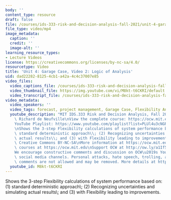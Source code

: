 ```yaml
---
body: ''
content_type: resource
draft: false
file: /courses/ids-333-risk-and-decision-analysis-fall-2021/unit-4-garage-case-video-2_360p_16_9.mp4
file_type: video/mp4
image_metadata:
  caption: ''
  credit: ''
  image-alt: ''
learning_resource_types:
- Lecture Videos
license: https://creativecommons.org/licenses/by-nc-sa/4.0/
resourcetype: Video
title: 'Unit 4: Garage Case, Video 2: Logic of Analysis'
uid: dad22282-8125-4cb1-a42a-4c4c37007e85
video_files:
  video_captions_file: /courses/ids-333-risk-and-decision-analysis-fall-2021/1JptJDJJvL4l0MdHdHG53qsu8Adn6SnXH_transcript.webvtt
  video_thumbnail_file: https://img.youtube.com/vi/M8kt-t6CKRI/default.jpg
  video_transcript_file: /courses/ids-333-risk-and-decision-analysis-fall-2021/1JptJDJJvL4l0MdHdHG53qsu8Adn6SnXH_transcript.pdf
video_metadata:
  video_speakers: ''
  video_tags: forecast, project management, Garage Case, Flexibility Analysis, Excel
  youtube_description: "MIT IDS.333 Risk and Decision Analysis, Fall 2021\nInstructor:\
    \ Richard de Neufville\nView the complete course: https://ocw.mit.edu/courses/ids-333-risk-and-decision-analysis-fall-2021/\n\
    YouTube Playlist: https://www.youtube.com/playlist?list=PLUl4u3cNGP62jwhTqp8_1kwrkDkxZhpQC\n\
    \nShows the 3-step Flexibility calculations of system performance based on: (1)\
    \ standard deterministic approach\\; (2) Recognizing uncertainties and simulating\
    \ actual results\\; and (3) with Flexibility leading to improvements. \n\nLicense:\
    \ Creative Commons BY-NC-SA\nMore information at https://ocw.mit.edu/terms\nMore\
    \ courses at https://ocw.mit.edu\nSupport OCW at http://ow.ly/a1If50zVRlQ\n\n\
    We encourage constructive comments and discussion on OCW\u2019s YouTube and other\
    \ social media channels. Personal attacks, hate speech, trolling, and inappropriate\
    \ comments are not allowed and may be removed. More details at https://ocw.mit.edu/comments."
  youtube_id: M8kt-t6CKRI
---
```

Shows the 3-step Flexibility calculations of system performance based on: (1) standard deterministic approach\\; (2) Recognizing uncertainties and simulating actual results\\; and (3) with Flexibility leading to improvements.
